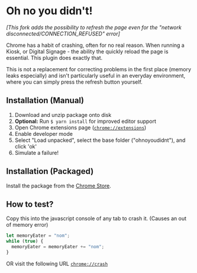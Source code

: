 # Oh no you didn't!
*[This fork adds the possibility to refresh the page even for the "network disconnected/CONNECTION_REFUSED" error]*

Chrome has a habit of crashing, often for no real reason. When running a Kiosk, or Digital Signage - the ability the quickly reload the page is essential. This plugin does exactly that.

This is not a replacement for correcting problems in the first place (memory leaks especially) and isn't particularly useful in an everyday environment, where you can simply press the refresh button yourself.

## Installation (Manual)

1. Download and unzip package onto disk
2. **Optional:** Run `$ yarn install` for improved editor support
3. Open Chrome extensions page ([`chrome://extensions`](chrome://extensions))
4. Enable developer mode
5. Select "Load unpacked", select the base folder ("ohnoyoudidnt"), and click 'ok'
6. Simulate a failure!

## Installation (Packaged)

Install the package from the [Chrome Store](https://chrome.google.com/webstore/detail/oh-no-you-didnt/acdablfhjbhkjbcifldncdkmlophfgda?hl=en).

## How to test?

Copy this into the javascript console of any tab to crash it. (Causes an out of memory error)

```js
let memoryEater = "nom";
while (true) {
  memoryEater = memoryEater += "nom";
}
```

OR visit the following URL [`chrome://crash`](chrome://crash)
